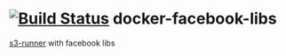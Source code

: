 [![Build Status](https://travis-ci.org/dpatriot/docker-facebook-libs.svg?branch=master)](https://travis-ci.org/dpatriot/docker-facebook-libs)
docker-facebook-libs
====================
[s3-runner](https://github.com/dpatriot/docker-s3-runner) with facebook libs
